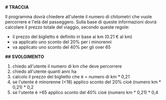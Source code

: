 **# TRACCIA**

Il programma dovrà chiedere all'utente il numero di chilometri che vuole percorrere e l'età del passeggero.
Sulla base di queste informazioni dovrà calcolare il prezzo totale del viaggio, secondo queste regole:
- il prezzo del biglietto è definito in base ai km (0.21 € al km)
- va applicato uno sconto del 20% per i minorenni
- va applicato uno sconto del 40% per gli over 65


**## SVOLGIMENTO**

1. chiedo all'utente il numero di km che deve percorrere
2. chiedo all'utente quanti anni ha
3. calcolo il prezzo del biglietto che è = numero di km * 0,21
4. se l'utente è minorenne (<18) applico sconto del 20% cioè (numero km * 0,21) * 0,2
5. se l'utente è >65 applico sconto del 40% cioè (numero km * 0,21) * 0,4